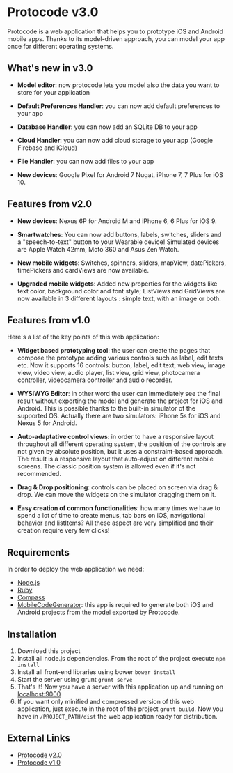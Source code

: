 # Protocode v3.0

Protocode is a web application that helps you to prototype iOS and Android mobile apps. Thanks to its model-driven approach, you can model your app once for different operating systems.
## What's new in v3.0 ##

* __Model editor__: now protocode lets you model also the data you want to store for your application

* __Default Preferences Handler__: you can now add default preferences to your app

* __Database Handler__: you can now add an SQLite DB to your app

* __Cloud Handler__: you can now add cloud storage to your app (Google Firebase and iCloud)

* __File Handler__: you can now add files to your app

* __New devices__: Google Pixel for Android 7 Nugat, iPhone 7, 7 Plus for iOS 10.

## Features from v2.0 ##

* __New devices__: Nexus 6P for Android M and iPhone 6, 6 Plus for iOS 9.

* __Smartwatches__: You can now add buttons, labels, switches, sliders and a "speech-to-text" button to your Wearable device! Simulated devices are Apple Watch 42mm, Moto 360 and Asus Zen Watch.

* __New mobile widgets__: Switches, spinners, sliders, mapView, datePickers, timePickers and cardViews are now available.

* __Upgraded mobile widgets__: Added new properties for the widgets like text color, background color and font style; ListViews and GridViews are now available in 3 different layouts : simple text, with an image or both.

## Features from v1.0 ##
Here's a list of the key points of this web application:

* __Widget based prototyping tool__: the user can create the pages that compose the prototype adding various controls such as label, edit texts etc. Now it supports 16 controls: button, label, edit text, web view, image view, video view, audio player, list view, grid view, photocamera controller, videocamera controller and audio recorder.

* __WYSIWYG Editor__: in other word the user can immediately see the final result without exporting the model and generate the project for iOS and Android. This is possible thanks to the built-in simulator of the supported OS. Actually there are two simulators: iPhone 5s for iOS and Nexus 5 for Android.

* __Auto-adaptative control views__: in order to have a responsive layout throughout all different operating system, the position of the controls are not given by absolute position, but it uses a constraint-based approach. The result is a responsive layout that auto-adjust on different mobile screens. The classic position system is allowed even if it's not recommended.

* __Drag & Drop positioning__: controls can be placed on screen via drag & drop. We can move the widgets on the simulator dragging them on it.

* __Easy creation of common functionalities__: how many times we have to spend a lot of time to create menus, tab bars on iOS, navigational behavior and listItems? All these aspect are very simplified and their creation require very few clicks!

## Requirements ##

In order to deploy the web application we need:

* [Node.js](http://nodejs.org/)
* [Ruby](https://www.ruby-lang.org/)
* [Compass](http://compass-style.org/)
* [MobileCodeGenerator](https://github.com/aldopolimi/mobilecodegenerator): this app is required to generate both iOS and Android projects from the model exported by Protocode.

## Installation ##

1. Download this project
2. Install all node.js dependencies. From the root of the project execute `npm install`
3. Install all front-end libraries using bower `bower install`
4. Start the server using grunt `grunt serve`
5. That's it! Now you have a server with this application up and running on [localhost:9000](http://localhost:9000)
6. If you want only minified and compressed version of this web application, just execute in the root of the project `grunt build`. Now you have in `/PROJECT_PATH/dist` the web application ready for distribution.

## External Links ##
* [Protocode v2.0](https://github.com/aldopolimi/protocode/)
* [Protocode v1.0](https://github.com/deib-polimi/protocode/)

